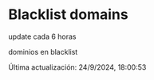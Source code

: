 # Blacklist domains

update cada 6 horas

dominios en blacklist

Última actualización: 24/9/2024, 18:00:53